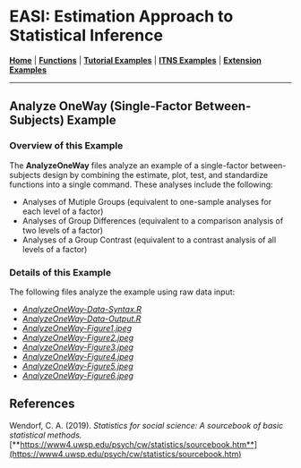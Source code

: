 # EASI: Estimation Approach to Statistical Inference

[**Home**](https://github.com/cwendorf/EASI/) | 
[**Functions**](https://github.com/cwendorf/EASI/tree/master/A-Functions) | 
[**Tutorial Examples**](https://github.com/cwendorf/EASI/tree/master/B-TutorialExamples) | 
[**ITNS Examples**](https://github.com/cwendorf/EASI/tree/master/C-ITNSExamples) | 
[**Extension Examples**](https://github.com/cwendorf/EASI/tree/master/D-ExtensionExamples)

---

## Analyze OneWay (Single-Factor Between-Subjects) Example

### Overview of this Example

The **AnalyzeOneWay** files analyze an example of a single-factor between-subjects design by combining the estimate, plot, test, and standardize functions into a single command. These analyses include the following:

- Analyses of Mutiple Groups (equivalent to one-sample analyses for each level of a factor)
- Analyses of Group Differences (equivalent to a comparison analysis of two levels of a factor)
- Analyses of a Group Contrast (equivalent to a contrast analysis of all levels of a factor)

### Details of this Example
 
The following files analyze the example using raw data input:

- [_AnalyzeOneWay-Data-Syntax.R_](./AnalyzeOneWay-Data-Syntax.R)
- [_AnalyzeOneWay-Data-Output.R_](./AnalyzeOneWay-Data-Output.R)
- [_AnalyzeOneWay-Figure1.jpeg_](./AnalyzeOneWay-Figure1.jpeg)
- [_AnalyzeOneWay-Figure2.jpeg_](./AnalyzeOneWay-Figure2.jpeg)
- [_AnalyzeOneWay-Figure3.jpeg_](./AnalyzeOneWay-Figure3.jpeg)
- [_AnalyzeOneWay-Figure4.jpeg_](./AnalyzeOneWay-Figure4.jpeg)
- [_AnalyzeOneWay-Figure5.jpeg_](./AnalyzeOneWay-Figure5.jpeg)
- [_AnalyzeOneWay-Figure6.jpeg_](./AnalyzeOneWay-Figure6.jpeg)

## References

Wendorf, C. A. (2019). _Statistics for social science: A sourcebook of basic statistical methods._ [**https://www4.uwsp.edu/psych/cw/statistics/sourcebook.htm**](https://www4.uwsp.edu/psych/cw/statistics/sourcebook.htm)
